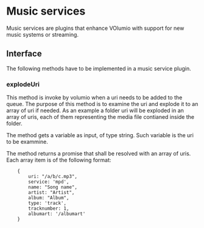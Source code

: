 # Music services

Music services are plugins that enhance VOlumio with support for new music systems or streaming.

## Interface

The following methods have to be implemented in a music service plugin. 

### explodeUri

This method is invoke by volumio when a uri needs to be added to the queue. The purpose of this method is to examine the uri
and explode it to an array of uri if needed. As an example a folder uri will be exploded in an array of uris, each of them
representing the media file contianed inside the folder.

The method gets a variable  as input, of type string. Such variable is the uri to be exammine.

The method returns a promise that shall be resolved with an array of uris. Each array item is of the following format:

        {
            uri: "/a/b/c.mp3",
            service: 'mpd',
            name: "Song name",
            artist: "Artist",
            album: "Album",
            type: 'track',
            tracknumber: 1,
            albumart: '/albumart'
        }


